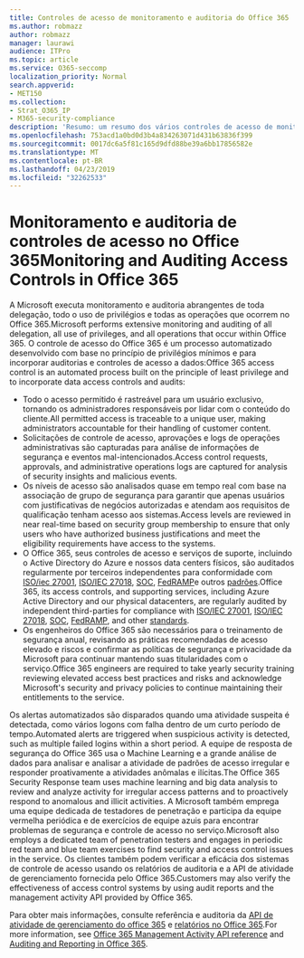 ```yaml
---
title: Controles de acesso de monitoramento e auditoria do Office 365
ms.author: robmazz
author: robmazz
manager: laurawi
audience: ITPro
ms.topic: article
ms.service: O365-seccomp
localization_priority: Normal
search.appverid:
- MET150
ms.collection:
- Strat_O365_IP
- M365-security-compliance
description: 'Resumo: um resumo dos vários controles de acesso de monitoramento e auditoria disponíveis no Office 365.'
ms.openlocfilehash: 753acd1a0bd0d3b4a834263071d431b63836f399
ms.sourcegitcommit: 0017dc6a5f81c165d9dfd88be39a6bb17856582e
ms.translationtype: MT
ms.contentlocale: pt-BR
ms.lasthandoff: 04/23/2019
ms.locfileid: "32262533"
---
```

# <a name="monitoring-and-auditing-access-controls-in-office-365"></a><span data-ttu-id="9e276-103">Monitoramento e auditoria de controles de acesso no Office 365</span><span class="sxs-lookup"><span data-stu-id="9e276-103">Monitoring and Auditing Access Controls in Office 365</span></span>

<span data-ttu-id="9e276-104">A Microsoft executa monitoramento e auditoria abrangentes de toda delegação, todo o uso de privilégios e todas as operações que ocorrem no Office 365.</span><span class="sxs-lookup"><span data-stu-id="9e276-104">Microsoft performs extensive monitoring and auditing of all delegation, all use of privileges, and all operations that occur within Office 365.</span></span> <span data-ttu-id="9e276-105">O controle de acesso do Office 365 é um processo automatizado desenvolvido com base no princípio de privilégios mínimos e para incorporar auditorias e controles de acesso a dados:</span><span class="sxs-lookup"><span data-stu-id="9e276-105">Office 365 access control is an automated process built on the principle of least privilege and to incorporate data access controls and audits:</span></span>
- <span data-ttu-id="9e276-106">Todo o acesso permitido é rastreável para um usuário exclusivo, tornando os administradores responsáveis por lidar com o conteúdo do cliente.</span><span class="sxs-lookup"><span data-stu-id="9e276-106">All permitted access is traceable to a unique user, making administrators accountable for their handling of customer content.</span></span>
- <span data-ttu-id="9e276-107">Solicitações de controle de acesso, aprovações e logs de operações administrativas são capturadas para análise de informações de segurança e eventos mal-intencionados.</span><span class="sxs-lookup"><span data-stu-id="9e276-107">Access control requests, approvals, and administrative operations logs are captured for analysis of security insights and malicious events.</span></span>
- <span data-ttu-id="9e276-108">Os níveis de acesso são analisados quase em tempo real com base na associação de grupo de segurança para garantir que apenas usuários com justificativas de negócios autorizadas e atendam aos requisitos de qualificação tenham acesso aos sistemas.</span><span class="sxs-lookup"><span data-stu-id="9e276-108">Access levels are reviewed in near real-time based on security group membership to ensure that only users who have authorized business justifications and meet the eligibility requirements have access to the systems.</span></span>
- <span data-ttu-id="9e276-109">O Office 365, seus controles de acesso e serviços de suporte, incluindo o Active Directory do Azure e nossos data centers físicos, são auditados regularmente por terceiros independentes para conformidade com [ISO/iec 27001](https://www.microsoft.com/en-us/TrustCenter/Compliance/iso-iec-27001), [ISO/IEC 27018](https://www.microsoft.com/en-us/TrustCenter/Compliance/iso-iec-27018), [SOC](https://www.microsoft.com/en-us/TrustCenter/Compliance/SOC), [FedRAMP](https://www.microsoft.com/en-us/TrustCenter/Compliance/FedRAMP)e outros [padrões](https://www.microsoft.com/en-us/TrustCenter/Compliance?service=Office#Icons).</span><span class="sxs-lookup"><span data-stu-id="9e276-109">Office 365, its access controls, and supporting services, including Azure Active Directory and our physical datacenters, are regularly audited by independent third-parties for compliance with [ISO/IEC 27001](https://www.microsoft.com/en-us/TrustCenter/Compliance/iso-iec-27001), [ISO/IEC 27018](https://www.microsoft.com/en-us/TrustCenter/Compliance/iso-iec-27018), [SOC](https://www.microsoft.com/en-us/TrustCenter/Compliance/SOC), [FedRAMP](https://www.microsoft.com/en-us/TrustCenter/Compliance/FedRAMP), and other [standards](https://www.microsoft.com/en-us/TrustCenter/Compliance?service=Office#Icons).</span></span>
- <span data-ttu-id="9e276-110">Os engenheiros do Office 365 são necessários para o treinamento de segurança anual, revisando as práticas recomendadas de acesso elevado e riscos e confirmar as políticas de segurança e privacidade da Microsoft para continuar mantendo suas titularidades com o serviço.</span><span class="sxs-lookup"><span data-stu-id="9e276-110">Office 365 engineers are required to take yearly security training reviewing elevated access best practices and risks and acknowledge Microsoft's security and privacy policies to continue maintaining their entitlements to the service.</span></span>

<span data-ttu-id="9e276-111">Os alertas automatizados são disparados quando uma atividade suspeita é detectada, como vários logons com falha dentro de um curto período de tempo.</span><span class="sxs-lookup"><span data-stu-id="9e276-111">Automated alerts are triggered when suspicious activity is detected, such as multiple failed logins within a short period.</span></span> <span data-ttu-id="9e276-112">A equipe de resposta de segurança do Office 365 usa o Machine Learning e a grande análise de dados para analisar e analisar a atividade de padrões de acesso irregular e responder proativamente a atividades anômalas e ilícitas.</span><span class="sxs-lookup"><span data-stu-id="9e276-112">The Office 365 Security Response team uses machine learning and big data analysis to review and analyze activity for irregular access patterns and to proactively respond to anomalous and illicit activities.</span></span> <span data-ttu-id="9e276-113">A Microsoft também emprega uma equipe dedicada de testadores de penetração e participa da equipe vermelha periódica e de exercícios de equipe azuis para encontrar problemas de segurança e controle de acesso no serviço.</span><span class="sxs-lookup"><span data-stu-id="9e276-113">Microsoft also employs a dedicated team of penetration testers and engages in periodic red team and blue team exercises to find security and access control issues in the service.</span></span> <span data-ttu-id="9e276-114">Os clientes também podem verificar a eficácia dos sistemas de controle de acesso usando os relatórios de auditoria e a API de atividade de gerenciamento fornecida pelo Office 365.</span><span class="sxs-lookup"><span data-stu-id="9e276-114">Customers may also verify the effectiveness of access control systems by using audit reports and the management activity API provided by Office 365.</span></span> 

<span data-ttu-id="9e276-115">Para obter mais informações, consulte referência e auditoria da [API de atividade de gerenciamento do office 365](https://msdn.microsoft.com/en-us/library/office/mt227394.aspx) e [relatórios no Office 365](office-365-auditing-and-reporting-overview.md).</span><span class="sxs-lookup"><span data-stu-id="9e276-115">For more information, see [Office 365 Management Activity API reference](https://msdn.microsoft.com/en-us/library/office/mt227394.aspx) and [Auditing and Reporting in Office 365](office-365-auditing-and-reporting-overview.md).</span></span>

